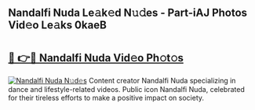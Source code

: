 ## Nandalfi Nuda Le𝚊k𝚎d N𝚞𝚍es - Part-iAJ Photos Vid𝚎o Le𝚊ks 0kaeB

# <h2><a href="http://fbb8c8t.evod.top/?m=Nandalfi+Nuda">🔗 👉🔴 Nandalfi Nuda Vid𝚎o Ph𝚘t𝚘s</a></h2>

[![Nandalfi Nuda N𝚞d𝚎s](https://i.imgur.com/8V9OHl7.gif)](http://fbb8c8t.evod.top/?m=Nandalfi+Nuda)
Content creator Nandalfi Nuda specializing in dance and lifestyle-related videos. Public icon Nandalfi Nuda, celebrated for their tireless efforts to make a positive impact on society. 
